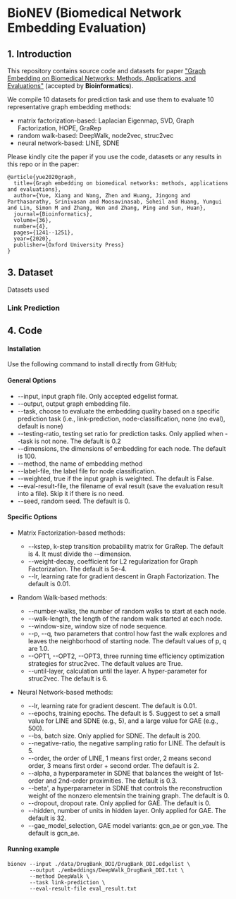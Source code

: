 # BioNEV (Biomedical Network Embedding Evaluation)

## 1. Introduction
This repository contains source code and datasets for paper ["Graph Embedding on Biomedical Networks: Methods, Applications, and Evaluations"](https://arxiv.org/pdf/1906.05017.pdf) (accepted by **Bioinformatics**).

We compile 10 datasets for prediction task and use them to evaluate 10 representative graph embedding methods:
- matrix factorization-based: Laplacian Eigenmap, SVD, Graph Factorization, HOPE, GraRep
- random walk-based: DeepWalk, node2vec, struc2vec
- neural network-based: LINE, SDNE


Please kindly cite the paper if you use the code, datasets or any results in this repo or in the paper:
```
@article{yue2020graph,
  title={Graph embedding on biomedical networks: methods, applications and evaluations},
  author={Yue, Xiang and Wang, Zhen and Huang, Jingong and Parthasarathy, Srinivasan and Moosavinasab, Soheil and Huang, Yungui and Lin, Simon M and Zhang, Wen and Zhang, Ping and Sun, Huan},
  journal={Bioinformatics},
  volume={36},
  number={4},
  pages={1241--1251},
  year={2020},
  publisher={Oxford University Press}
}
```


## 3. Dataset
Datasets used
### Link Prediction




## 4. Code

#### Installation

Use the following command to install directly from GitHub;




#### General Options
- --input, input graph file. Only accepted edgelist format. 
- --output, output graph embedding file. 
- --task, choose to evaluate the embedding quality based on a specific prediction task (i.e., link-prediction, node-classification, none (no eval), default is none) 
- --testing-ratio, testing set ratio for prediction tasks. Only applied when --task is not none. The default is 0.2 
- --dimensions, the dimensions of embedding for each node. The default is 100. 
- --method, the name of embedding method 
- --label-file, the label file for node classification.  
- --weighted, true if the input graph is weighted. The default is False.
- --eval-result-file, the filename of eval result (save the evaluation result into a file). Skip it if there is no need.
- --seed, random seed. The default is 0. 

#### Specific Options

- Matrix Factorization-based methods:
  - --kstep, k-step transition probability matrix for GraRep. The default is 4. It must divide the --dimension.
  - --weight-decay, coefficient for L2 regularization for Graph Factorization. The default is 5e-4.
  - --lr, learning rate for gradient descent in Graph Factorization. The default is 0.01.

- Random Walk-based methods:
  - --number-walks, the number of random walks to start at each node.
  - --walk-length, the length of the random walk started at each node.
  - --window-size, window size of node sequence. 
  - --p, --q, two parameters that control how fast the walk explores and leaves the neighborhood of starting node. The default values of p, q are 1.0.
  - --OPT1, --OPT2, --OPT3, three running time efficiency optimization strategies for struc2vec. The default values are True.
  - --until-layer, calculation until the layer. A hyper-parameter for struc2vec. The default is 6.
  
- Neural Network-based methods:
  - --lr, learning rate for gradient descent. The default is 0.01.
  - --epochs, training epochs. The default is 5. Suggest to set a small value for LINE and SDNE (e.g., 5), and a large value for GAE (e.g., 500).
  - --bs, batch size. Only applied for SDNE. The default is 200.
  - --negative-ratio, the negative sampling ratio for LINE. The default is 5.
  - --order, the order of LINE, 1 means first order, 2 means second order, 3 means first order + second order. The default is 2.
  - --alpha, a hyperparameter in SDNE that balances the weight of 1st-order and 2nd-order proximities. The default is 0.3.
  - --beta', a hyperparameter in SDNE that controls the reconstruction weight of the nonzero elementsin the training graph. The default is 0.
  - --dropout, dropout rate. Only applied for GAE. The default is 0.
  - --hidden, number of units in hidden layer. Only applied for GAE. The default is 32.
  - --gae_model_selection, GAE model variants: gcn_ae or gcn_vae. The default is gcn_ae.

#### Running example

```
bionev --input ./data/DrugBank_DDI/DrugBank_DDI.edgelist \
       --output ./embeddings/DeepWalk_DrugBank_DDI.txt \
       --method DeepWalk \
       --task link-prediction \
       --eval-result-file eval_result.txt
```




